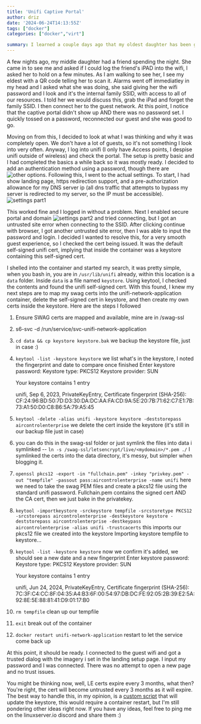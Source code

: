 ```yaml
---
title: 'Unifi Captive Portal'
author: driz
date: '2024-06-24T14:13:55Z'
tags: ["docker"]
categories: ["docker","virt"]

summary: I learned a couple days ago that my oldest daughter has been giving out the family SSID password to kids' friends. I had to (re)explain why this is not allowed and why we have a GUEST network and SSID for GUESTS. 
---
```


  A few nights ago, my middle daughter had a friend spending the night. She came in to see me and asked if I could log the friend's iPAD into the wifi, I asked her to hold on a few minutes. As I am walking to see her, I see my eldest with a QR code telling her to scan it. Alarms went off immediatley in my head and I asked what she was doing, she said giving her the wifi password and I look and it's the internal family SSID, with access to all of our resources. I told her we would discuss this, grab the iPad and forget the family SSID. I then connect her to the guest network. At this point, I notice that the captive portal didn't show up AND there was no password set. I quickly tossed on a password, reconnected our guest and she was good to go. 

  Moving on from this, I decided to look at what I was thinking and why it was completely open. We don't have a lot of guests, so it's not something I look into very often. Anyway, I log into unifi (I only have Access points, I despise unifi outside of wireless) and check the portal. The setup is pretty basic and I had completed the basics a while back so it was mostly ready. I decided to add an authentication method using a password, though there are ![other options](</images/unifi-captive-portal/auth-methods.png>). Following this, I went to the actual settings. To start, I had show landing page, https redirection support, and a pre-authorization allowance for my DNS server ip (all dns traffic that attempts to bypass my server is redirected to my server, so the IP must be accessible). ![settings part1](</images/unifi-captive-portal/settings-1.png>)

  This worked fine and I logged in without a problem. Next I enabled secure portal and domain ![settings part2](</images/unifi-captive-portal/settings-2.png>) and tried connecting, but I got an untrusted site error when connecting to the SSID. After clicking continue with browser, I got another untrusted site error, then I was able to input the password and login. I decided I wanted to resolve this, for a very smooth guest experience, so I checked the cert being issued. It was the default self-signed unifi cert, implying that inside the container was a keystore containing this self-signed cert.  

  I shelled into the container and started my search, it was pretty simple, when you bash in, you are in `/usr/lib/unifi` already, within this location is a `data` folder. Inside `data` is a file named `keystore`. Using keytool, I checked the contents and found the unifi self-signed cert. With this found, I knew my next steps are to map my swag certs into the unifi-network-application container, delete the self-signed cert in keystore, and then create my own certs inside the keystore. Here are the steps I followed

  1) Ensure SWAG certs are mapped and available, mine are in /swag-ssl
  2) s6-svc -d /run/service/svc-unifi-network-application
3) `cd data && cp keystore keystore.bak` we backup the keystore file, just in case :)
4) `keytool -list -keystore keystore` we list what's in the keystore, I noted the fingerprint and date to compare once finished
	Enter keystore password:
	Keystore type: PKCS12
	Keystore provider: SUN

	Your keystore contains 1 entry

	unifi, Sep 6, 2023, PrivateKeyEntry,
	Certificate fingerprint (SHA-256): CF:24:96:BD:50:7D:D3:30:DA:DC:AA:FA:CD:9A:5E:20:7B:71:62:C7:E1:7B:73:A1:50:D0:C8:B6:5A:79:A5:45
5) `keytool -delete -alias unifi -keystore keystore -deststorepass aircontrolenterprise` we delete the cert inside the keystore (it's still in our backup file just in case)
6) you can do this in the swag-ssl folder or just symlink the files into data i symlinked -- `ln -s /swag-ssl/letsencrypt/live/<mydomain>/*.pem ./` I symlinked the certs into the data directory, it's messy, but simpler when blogging it.
7) `openssl pkcs12 -export -in "fullchain.pem" -inkey "privkey.pem" -out "tempfile" -passout pass:aircontrolenterprise -name unifi` here we need to take the swag PEM files and create a pkcs12 file using the standard unifi password. Fullchain.pem contains the signed cert AND the CA cert, then we just bake in the privatekey.
8) `keytool -importkeystore -srckeystore tempfile -srcstoretype PKCS12 -srcstorepass aircontrolenterprise -destkeystore keystore -deststorepass aircontrolenterprise -destkeypass aircontrolenterprise -alias unifi -trustcacerts` this imports our pkcs12 file we created into the keystore
	Importing keystore tempfile to keystore...
9) `keytool -list -keystore keystore` now we confirm it's added, we should see a new date and a new fingerprint
	Enter keystore password:
	Keystore type: PKCS12
	Keystore provider: SUN

	Your keystore contains 1 entry

	unifi, Jun 24, 2024, PrivateKeyEntry,
	Certificate fingerprint (SHA-256): 7C:3F:C4:CC:8F:04:35:A4:B3:6F:00:54:97:DB:DC:FE:92:05:2B:39:E2:5A:92:8E:5E:88:81:41:D9:01:17:B0
10) `rm tempfile` clean up our tempfile
11) `exit` break out of the container
12) `docker restart unifi-network-application` restart to let the service come back up

At this point, it should be ready. I connected to the guest wifi and got a trusted dialog with the imagery i set in the landing setup page. I input my password and I was connected. There was no attempt to open a new page and no trust issues.

You might be thinking now, well, LE certs expire every 3 months, what then? You're right, the cert will become untrusted every 3 months as it will expire. The best way to handle this, in my opinion, is a [custom script](https://www.linuxserver.io/blog/2019-09-14-customizing-our-containers) that will update the keystore, this would require a container restart, but I'm still pondering other ideas right now. If you have any ideas, feel free to ping me on the linuxserver.io discord and share them :)